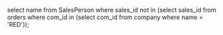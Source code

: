 select name from SalesPerson where sales_id not in (select sales_id from orders where com_id in (select com_id from company where name = 'RED'));